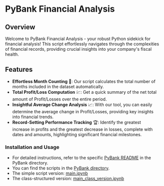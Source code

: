 # PyBank Financial Analysis

## Overview
Welcome to PyBank Financial Analysis - your robust Python sidekick for financial analysis! This script effortlessly navigates through the complexities of financial records, providing crucial insights into your company's fiscal health.

## Features
- **Effortless Month Counting** 📅: Our script calculates the total number of months included in the dataset automatically.
- **Total Profit/Loss Computation** 💹: Get a quick summary of the net total amount of Profit/Losses over the entire period.
- **Insightful Average Change Analysis** 📈: With our tool, you can easily determine the average change in Profit/Losses, providing key insights into financial trends.
- **Record-Setting Performance Tracking** 🏆: Identify the greatest increase in profits and the greatest decrease in losses, complete with dates and amounts, highlighting significant financial milestones.

### Installation and Usage
- For detailed instructions, refer to the specific [PyBank README](PyBank/README.md) in the PyBank directory.
- You can find the scripts in the [PyBank directory](/).
- The simple script version: [main.ipynb](main.ipynb)
- The class-structured version: [main_class_version.ipynb](main_class_version.ipynb)
